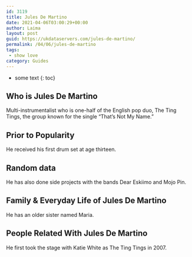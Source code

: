 ```yaml
---
id: 3119
title: Jules De Martino
date: 2021-04-06T03:00:29+00:00
author: Laima
layout: post
guid: https://ukdataservers.com/jules-de-martino/
permalink: /04/06/jules-de-martino
tags:
 - show love
category: Guides
---
```


* some text
{: toc}


## Who is Jules De Martino
                  
                  
                  
Multi-instrumentalist who is one-half of the English pop duo, The Ting Tings, the group known for the single &#8220;That&#8217;s Not My Name.&#8221;
                  
              
            
              
            
                
                
                
## Prior to Popularity
                  
                  
                  
He received his first drum set at age thirteen.
                  
              
            
              
            
                
                
                
## Random data
                  
                  
                  
He has also done side projects with the bands Dear Eskiimo and Mojo Pin.
                  
              
            
              
            
                
                
                
## Family & Everyday Life of Jules De Martino
                  
                  
                  
He has an older sister named Maria.
                  
              
            
              
            
                
                
                
## People Related With Jules De Martino
                  
                  
                  
He first took the stage with Katie White as The Ting Tings in 2007.
                  
              
            
              
            
                
              
            
              
              
            
            
              
            
          
          
          